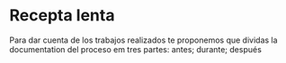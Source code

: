 # Recepta lenta
Para dar cuenta de los trabajos realizados te proponemos que dividas la documentation del proceso em tres partes: antes; durante; después
